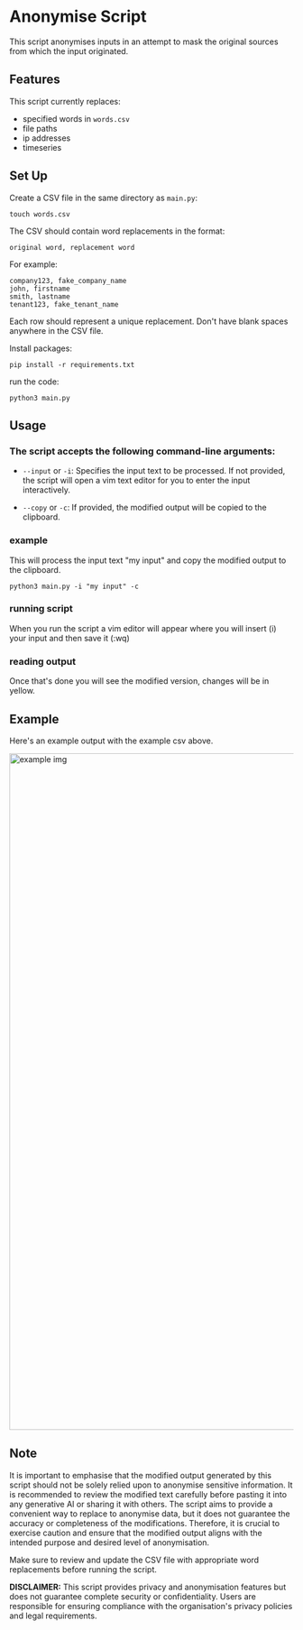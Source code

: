 # Anonymise Script

This script anonymises inputs in an attempt to mask the original sources from which the input originated.

## Features

This script currently replaces:
- specified words in `words.csv`
- file paths
- ip addresses
- timeseries

## Set Up
Create a CSV file in the same directory as `main.py`:

```
touch words.csv
```

The CSV should contain word replacements in the format:

```csv
original word, replacement word
```

For example:

```csv
company123, fake_company_name
john, firstname
smith, lastname
tenant123, fake_tenant_name
```
 
Each row should represent a unique replacement. Don't have blank spaces anywhere in the CSV file.

Install packages:

```
pip install -r requirements.txt
```

run the code:

```
python3 main.py
```

## Usage

### The script accepts the following command-line arguments:
- `--input` or `-i`: Specifies the input text to be processed. If not provided, the script will open a vim text editor for you to enter the input interactively.

- `--copy` or `-c`: If provided, the modified output will be copied to the clipboard.

### example
This will process the input text "my input" and copy the modified output to the clipboard.

```
python3 main.py -i "my input" -c
```

### running script
When you run the script a vim editor will appear where you will insert (i) your input and then save it (:wq)

### reading output
Once that's done you will see the modified version, changes will be in yellow.


## Example

Here's an example output with the example csv above.

<img width="1200" alt="example img" src="https://github.com/ronan-s1/Anonymise-Script/assets/85257187/3314ca16-2990-4476-aee6-65a9a3885e6a">

## Note

It is important to emphasise that the modified output generated by this script should not be solely relied upon to anonymise sensitive information. It is recommended to review the modified text carefully before pasting it into any generative AI or sharing it with others. The script aims to provide a convenient way to replace to anonymise data, but it does not guarantee the accuracy or completeness of the modifications. Therefore, it is crucial to exercise caution and ensure that the modified output aligns with the intended purpose and desired level of anonymisation.

Make sure to review and update the CSV file with appropriate word replacements before running the script.

**DISCLAIMER:** This script provides privacy and anonymisation features but does not guarantee complete security or confidentiality. Users are responsible for ensuring compliance with the organisation's privacy policies and legal requirements.
